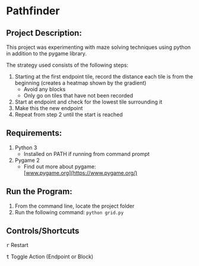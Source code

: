 # Pathfinder

## Project Description:
This project was experimenting with maze solving techniques using python in addition to the pygame library. 

The strategy used consists of the following steps:
1. Starting at the first endpoint tile, record the distance each tile is from the beginning (creates a heatmap shown by the gradient)
    * Avoid any blocks
    * Only go on tiles that have not been recorded
2. Start at endpoint and check for the lowest tile surrounding it
3. Make this the new endpoint
4. Repeat from step 2 until the start is reached


## Requirements:
1. Python 3
    * Installed on PATH if running from command prompt
3. Pygame 2
    * Find out more about pygame:<br>[www.pygame.org](https://www.pygame.org/)


## Run the Program:
1. From the command line, locate the project folder
2. Run the following command: <code>python grid.py</code>


## Controls/Shortcuts
<kbd>r</kbd> Restart

<kbd>t</kbd> Toggle Action (Endpoint or Block)

